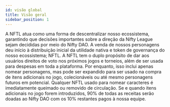 ```yaml
---
id: visão global
title: Visão geral
sidebar_position: 1
---
```


A NFTL atua como uma forma de descentralizar nosso ecossistema, garantindo que decisões importantes sobre a direção da Nifty League sejam decididas por meio do Nifty DAO. A venda de nossos personagens deu início à distribuição inicial da utilidade nativa e token de governança do nosso ecossistema; NFTL. A NFTL tem o duplo propósito de dar aos usuários direitos de voto nos próximos jogos e torneios, além de ser usada para despesas em toda a plataforma. Por enquanto, isso inclui apenas nomear personagens, mas pode ser expandido para ser usado na compra de itens adicionais no jogo, colecionáveis ou até mesmo personagens futuros em potencial. Qualquer NFTL usado para nomear caracteres é imediatamente queimado ou removido de circulação. Se e quando itens adicionais no jogo forem introduzidos, 90% de todas as receitas serão doadas ao Nifty DAO com os 10% restantes pagos à nossa equipe.
